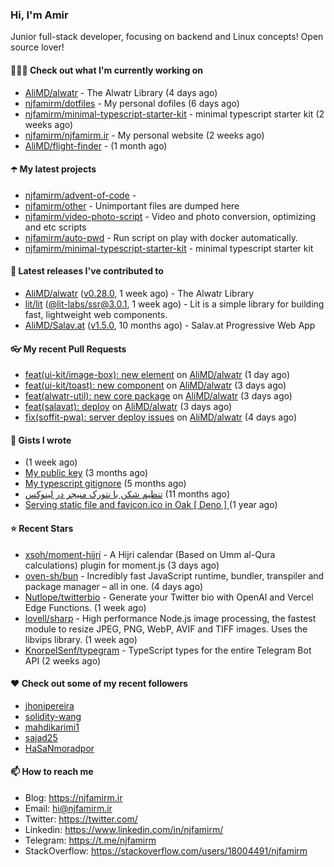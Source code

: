 ### Hi, I'm Amir

Junior full-stack developer, focusing on backend and Linux concepts!
Open source lover!

#### 👨🏻‍💻 Check out what I'm currently working on

- [AliMD/alwatr](https://github.com/AliMD/alwatr) - The Alwatr Library (4 days ago)
- [njfamirm/dotfiles](https://github.com/njfamirm/dotfiles) - My personal dofiles (6 days ago)
- [njfamirm/minimal-typescript-starter-kit](https://github.com/njfamirm/minimal-typescript-starter-kit) - minimal typescript starter kit (2 weeks ago)
- [njfamirm/njfamirm.ir](https://github.com/njfamirm/njfamirm.ir) - My personal website (2 weeks ago)
- [AliMD/flight-finder](https://github.com/AliMD/flight-finder) -  (1 month ago)

#### ☂️ My latest projects

- [njfamirm/advent-of-code](https://github.com/njfamirm/advent-of-code) - 
- [njfamirm/other](https://github.com/njfamirm/other) - Unimportant files are dumped here
- [njfamirm/video-photo-script](https://github.com/njfamirm/video-photo-script) - Video and photo conversion, optimizing and etc scripts
- [njfamirm/auto-pwd](https://github.com/njfamirm/auto-pwd) - Run script on play with docker automatically.
- [njfamirm/minimal-typescript-starter-kit](https://github.com/njfamirm/minimal-typescript-starter-kit) - minimal typescript starter kit

#### 🎉 Latest releases I've contributed to

- [AliMD/alwatr](https://github.com/AliMD/alwatr) ([v0.28.0](https://github.com/AliMD/alwatr/releases/tag/v0.28.0), 1 week ago) - The Alwatr Library
- [lit/lit](https://github.com/lit/lit) ([@lit-labs/ssr@3.0.1](https://github.com/lit/lit/releases/tag/%40lit-labs/ssr%403.0.1), 1 week ago) - Lit is a simple library for building fast, lightweight web components.
- [AliMD/Salav.at](https://github.com/AliMD/Salav.at) ([v1.5.0](https://github.com/AliMD/Salav.at/releases/tag/v1.5.0), 10 months ago) - Salav.at Progressive Web App

#### 👓 My recent Pull Requests

- [feat(ui-kit/image-box): new element](https://github.com/AliMD/alwatr/pull/721) on [AliMD/alwatr](https://github.com/AliMD/alwatr) (1 day ago)
- [feat(ui-kit/toast): new component](https://github.com/AliMD/alwatr/pull/719) on [AliMD/alwatr](https://github.com/AliMD/alwatr) (3 days ago)
- [feat(alwatr-util): new core package](https://github.com/AliMD/alwatr/pull/717) on [AliMD/alwatr](https://github.com/AliMD/alwatr) (3 days ago)
- [feat(salavat): deploy](https://github.com/AliMD/alwatr/pull/712) on [AliMD/alwatr](https://github.com/AliMD/alwatr) (3 days ago)
- [fix(soffit-pwa): server deploy issues](https://github.com/AliMD/alwatr/pull/711) on [AliMD/alwatr](https://github.com/AliMD/alwatr) (4 days ago)

#### 📓 Gists I wrote

- [](https://gist.github.com/022d07ecd84e69ad31ef0bcd32d86b59) (1 week ago)
- [My public key](https://gist.github.com/879f720c9ca74a0934ce571b7285ed34) (3 months ago)
- [My typescript gitignore](https://gist.github.com/6a40b1912daab3f91a02a7b53f3f76c3) (5 months ago)
- [تنظیم شکن با نتورک منیجر در لینوکس](https://gist.github.com/cc40c344e89bdcdf77085cbf1fc05162) (11 months ago)
- [Serving static file and favicon.ico in Oak [ Deno ] ](https://gist.github.com/9bcaca2b6a672e729c099193b4aafe9f) (1 year ago)

#### ⭐ Recent Stars

- [xsoh/moment-hijri](https://github.com/xsoh/moment-hijri) - A Hijri calendar (Based on Umm al-Qura calculations) plugin for moment.js (3 days ago)
- [oven-sh/bun](https://github.com/oven-sh/bun) - Incredibly fast JavaScript runtime, bundler, transpiler and package manager – all in one. (4 days ago)
- [Nutlope/twitterbio](https://github.com/Nutlope/twitterbio) - Generate your Twitter bio with OpenAI and Vercel Edge Functions. (1 week ago)
- [lovell/sharp](https://github.com/lovell/sharp) - High performance Node.js image processing, the fastest module to resize JPEG, PNG, WebP, AVIF and TIFF images. Uses the libvips library. (1 week ago)
- [KnorpelSenf/typegram](https://github.com/KnorpelSenf/typegram) - TypeScript types for the entire Telegram Bot API (2 weeks ago)

#### ♥️ Check out some of my recent followers

- [jhonipereira](https://github.com/jhonipereira)
- [solidity-wang](https://github.com/solidity-wang)
- [mahdikarimi1](https://github.com/mahdikarimi1)
- [sajad25](https://github.com/sajad25)
- [HaSaNmoradpor](https://github.com/HaSaNmoradpor)

#### 📫 How to reach me

- Blog: https://njfamirm.ir
- Email: hi@njfamirm.ir
- Twitter: https://twitter.com/
- Linkedin: https://www.linkedin.com/in/njfamirm/
- Telegram: https://t.me/njfamirm
- StackOverflow: https://stackoverflow.com/users/18004491/njfamirm
